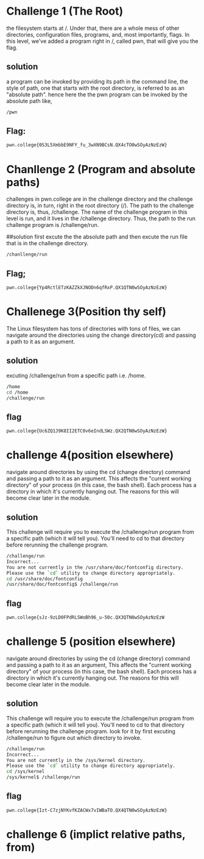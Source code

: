 # Challenge 1 (The Root)
the filesystem starts at /. Under that, there are a whole mess of other directories, configuration files, programs, and, most importantly, flags. In this level, we've added a program right in /, called pwn, that will give you the flag.

## solution 
a program can be invoked by providing its path in the command line, the style of path, one that starts with the root directory, is referred to as an "absolute path".
hence here the the pwn program can be invoked by the absolute path like,

```sh
/pwn
```

## Flag:

```
pwn.college{0S3L5XmbbE9NFY_fu_3wXN9BCsN.QX4cTO0wSOyAzNzEzW}
```

# Chanllenge 2 (Program and absolute paths)
challenges in pwn.college are in the challenge directory and the challenge directory is, in turn, right in the root directory (/). The path to the challenge directory is, thus, /challenge. The name of the challenge program in this level is run, and it lives in the /challenge directory. Thus, the path to the run challenge program is /challenge/run.

##solution 
first excute the the absolute path and then excute the run file that is in the challenge directory.

```sh
/chanllenge/run
```

## Flag;

```
pwn.college{Yp4RctlETzKAZZkXJNODn6qfRxP.QX1QTN0wSOyAzNzEzW}
```

# Challenege 3(Position thy self)
The Linux filesystem has tons of directories with tons of files, we can navigate around the directories using the change directory(cd) and passing a path to it as an argument.


## solution
excuting /challenge/run from a specific path i.e. /home. 

```sh
/home
cd /home
/challenge/run
```

## flag

```
pwn.college{Uc6ZQ1J9K8II2ETC0v6eIndLSWz.QX2QTN0wSOyAzNzEzW}
```

# challenge 4(position elsewhere)
 navigate around directories by using the cd (change directory) command and passing a path to it as an argument.
 This affects the "current working directory" of your process (in this case, the bash shell). Each process has a directory in which it's currently hanging out. The reasons for this will become clear later in the module.

 ## solution
 This challenge will require you to execute the /challenge/run program from a specific path (which it will tell you). You'll need to cd to that directory before rerunning the challenge program.

```sh
/challenge/run
Incorrect...
You are not currently in the /usr/share/doc/fontconfig directory.
Please use the `cd` utility to change directory appropriately.
cd /usr/share/doc/fontconfig
/usr/share/doc/fontconfig$ /challenge/run
```

## flag

```
pwn.college{sJz-9zLD0FPdRLSWoBh96_u-50c.QX3QTN0wSOyAzNzEzW
```


# challenge 5 (position elsewhere)
navigate around directories by using the cd (change directory) command and passing a path to it as an argument,
This affects the "current working directory" of your process (in this case, the bash shell). Each process has a directory in which it's currently hanging out. The reasons for this will become clear later in the module.


## solution
This challenge will require you to execute the /challenge/run program from a specific path (which it will tell you). You'll need to cd to that directory before rerunning the challenge program.
look for it by first excuting /challenge/run to figure out which directory to invoke.

```sh
/challenge/run
Incorrect...
You are not currently in the /sys/kernel directory.
Please use the `cd` utility to change directory appropriately.
cd /sys/kernel
/sys/kernel$ /challenge/run
```

## flag

```
pwn.college{Izt-C7zjNYKvfKZACWx7vIWBaTO.QX4QTN0wSOyAzNzEzW}
```


# challenge 6 (implict relative paths, from)

